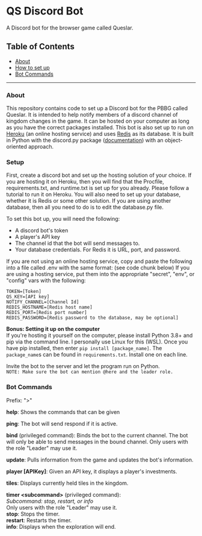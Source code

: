 # QS Discord Bot

A Discord bot for the browser game called Queslar.

## Table of Contents

-   [About](#about)
-   [How to set up](#setup)
-   [Bot Commands](#bot-commands)

---

### About

This repository contains code to set up a Discord bot for the PBBG called Queslar. It is intended to help notify members of a discord channel of kingdom changes in the game. It can be hosted on your computer as long as you have the correct packages installed. This bot is also set up to run on [Heroku](https://heroku.com) (an online hosting service) and uses [Redis](https://redis.io/) as its database. It is built in Python with the discord.py package ([documentation](https://discordpy.readthedocs.io/en/stable/index.html)) with an object-oriented approach.

### Setup

First, create a discord bot and set up the hosting solution of your choice. If you are hosting it on Heroku, then you will find that the Procfile, requirements.txt, and runtime.txt is set up for you already. Please follow a tutorial to run it on Heroku. You will also need to set up your database, whether it is Redis or some other solution. If you are using another database, then all you need to do is to edit the database.py file.

To set this bot up, you will need the following:

-   A discord bot's token
-   A player's API key
-   The channel id that the bot will send messages to.
-   Your database credentials. For Redis it is URL, port, and password.

If you are not using an online hosting service, copy and paste the following into a file called .env with the same format: (see code chunk below)
If you are using a hosting service, put them into the appropriate "secret", "env", or "config" vars with the following:

```
TOKEN=[Token]
QS_KEY=[API key]
NOTIFY_CHANNEL=[Channel Id]
REDIS_HOSTNAME=[Redis host name]
REDIS_PORT=[Redis port number]
REDIS_PASSWORD=[Redis password to the database, may be optional]
```

**Bonus: Setting it up on the computer**  
If you're hosting it yourself on the computer, please install Python 3.8+ and pip via the command line. I personally use Linux for this (WSL). Once you have pip installed, then enter `pip install [package_name]`. The `package_name`s can be found in `requirements.txt`. Install one on each line.

Invite the bot to the server and let the program run on Python.  
`NOTE: Make sure the bot can mention @here and the leader role.`

### Bot Commands

Prefix: ">"

**help**:
Shows the commands that can be given

**ping**:
The bot will send respond if it is active.

**bind** (privileged command):
Binds the bot to the current channel. The bot will only be able to send messages in the bound channel. Only users with the role "Leader" may use it.

**update**:
Pulls information from the game and updates the bot's information.

**player [APIKey]**:
Given an API key, it displays a player's investments.

**tiles**:
Displays currently held tiles in the kingdom.

**timer \<subcommand>** (privileged command):  
_Subcommand: stop, restart, or info_  
Only users with the role "Leader" may use it.  
**stop**: Stops the timer.  
**restart**: Restarts the timer.  
**info**: Displays when the exploration will end.
